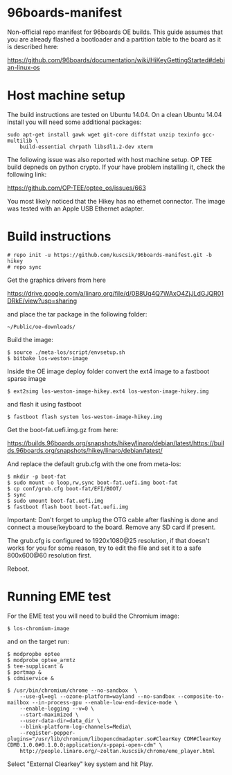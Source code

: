 
# 96boards-manifest
Non-official repo manifest for 96boards OE builds. This guide assumes that you are already flashed a
bootloader and a partition table to the board as it is described here:

https://github.com/96boards/documentation/wiki/HiKeyGettingStarted#debian-linux-os

# Host machine setup

The build instructions are tested on Ubuntu 14.04. On a clean Ubuntu 14.04 install you will need some additional packages:

```
sudo apt-get install gawk wget git-core diffstat unzip texinfo gcc-multilib \
    build-essential chrpath libsdl1.2-dev xterm
```

The following issue was also reported with host machine setup. OP TEE build depneds on python crypto. If your have problem installing it, check the following link:

https://github.com/OP-TEE/optee_os/issues/663

You most likely noticed that the Hikey has no ethernet connector. The image was tested with an Apple USB Ethernet adapter.

# Build instructions

```
# repo init -u https://github.com/kuscsik/96boards-manifest.git -b hikey
# repo sync
```

Get the graphics drivers from here 

https://drive.google.com/a/linaro.org/file/d/0B8Uq4Q7WAxO4ZjJLdGJQR01DRkE/view?usp=sharing

and place the tar package in the following folder:

```
~/Public/oe-downloads/
```

Build the image:

```
$ source ./meta-los/script/envsetup.sh
$ bitbake los-weston-image
```

Inside the OE image deploy folder convert the ext4 image to a fastboot sparse image

```
$ ext2simg los-weston-image-hikey.ext4 los-weston-image-hikey.img
```

and flash it using fastboot

```
$ fastboot flash system los-weston-image-hikey.img
```

Get the boot-fat.uefi.img.gz from here:

https://builds.96boards.org/snapshots/hikey/linaro/debian/latest/https://builds.96boards.org/snapshots/hikey/linaro/debian/latest/ 

And replace the default grub.cfg with the one from meta-los:

```
$ mkdir -p boot-fat
$ sudo mount -o loop,rw,sync boot-fat.uefi.img boot-fat
$ cp conf/grub.cfg boot-fat/EFI/BOOT/
$ sync
$ sudo umount boot-fat.uefi.img
$ fastboot flash boot boot-fat.uefi.img
```

Important: Don't forget to unplug the OTG cable after flashing is done and connect a mouse/keyboard
to the board. Remove any SD card if present.

The grub.cfg is configured to 1920x1080@25 resolution, if that doesn't works for you for some reason,
try to edit the file and set it to a safe 800x600@60 resolution first.

Reboot.

# Running EME test

For the EME test you will need to build the Chromium image:

```
$ los-chromium-image
```

and on the target run:

```
$ modpropbe optee
$ modprobe optee_armtz
$ tee-supplicant &
$ portmap &
$ cdmiservice &

$ /usr/bin/chromium/chrome --no-sandbox  \
    --use-gl=egl --ozone-platform=wayland --no-sandbox --composite-to-mailbox --in-process-gpu --enable-low-end-device-mode \
    --enable-logging --v=0 \
    --start-maximized \
    --user-data-dir=data_dir \
    --blink-platform-log-channels=Media\
    --register-pepper-plugins="/usr/lib/chromium/libopencdmadapter.so#ClearKey CDM#ClearKey CDM0.1.0.0#0.1.0.0;application/x-ppapi-open-cdm" \
    http://people.linaro.org/~zoltan.kuscsik/chrome/eme_player.html
```

Select "External Clearkey" key system and hit Play.
